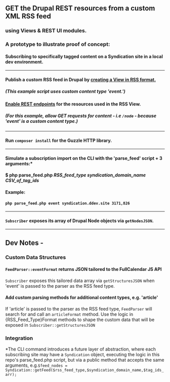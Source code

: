 ## GET the Drupal REST resources from a custom XML RSS feed
### using Views & REST UI modules.
### A prototype to illustrate proof of concept:
#### Subscribing to specifically tagged content on a Syndication site in a local dev environment.
***
#### Publish a custom RSS feed in Drupal by [creating a View in RSS format.](https://portlandstate.atlassian.net/wiki/spaces/WEBCOMM/pages/2387477334/RSS+Feeds+in+Drupal)
##### (This example script uses custom content type 'event.')
#### [Enable REST endpoints](https://portlandstate.atlassian.net/wiki/spaces/WEBCOMM/pages/2388918467/REST+endpoints+in+Drupal) for the resources used in the RSS View.
##### (For this example, allow GET requests for content - i.e `/node` - because 'event' is a custom content type.)
***
#### Run `composer install` for the Guzzle HTTP library.
***
#### Simulate a subscription import on the CLI with the 'parse_feed' script + 3 arguments:*
#### $ php parse_feed.php *RSS_feed_type* *syndication_domain_name* *CSV_of_tag_ids*
#### Example:
#### `php parse_feed.php event syndication.ddev.site 3171,826`
***
#### `Subscriber` exposes its array of Drupal Node objects via `getNodesJSON`.
***
## Dev Notes -
### Custom Data Structures
#### `FeedParser::eventFormat` returns JSON tailored to the FullCalendar JS API
`Subscriber` exposes this tailored data array via `getStructuresJSON` when 'event' is passed to the parser as the RSS feed type.
#### Add custom parsing methods for additional content types, e.g. 'article'
If 'article' is passed to the parser as the RSS feed type,
`FeedParser` will search for and call an `articleFormat` method.
Use the logic in {RSS_Feed_Type}Format methods to shape the custom data that will be exposed in `Subscriber::getStructuresJSON`
### Integration
*The CLI command introduces a future layer of abstraction,
where each subscribing site may have a `Syndication` object,
executing the logic in this repo's parse_feed.php script, but via a public method that accepts the same arguments,
 e.g.`$feed_nodes = Syndication::getFeed($rss_feed_type,$syndication_domain_name,$tag_ids_arr);`
